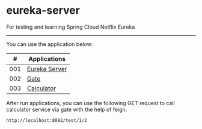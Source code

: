 #  eureka-server
For testing and learning Spring Cloud Netflix Eureka

---

You can use the application below:

|  #  | Applications |
| --- | ------------ | 
| 001 | [Eureka Server](./eureka-service-registry) |
| 002 | [Gate](./gate) |
| 003 | [Calculator](./calculator) |

After run applications, you can use the following GET request to call calculator service via gate with the help of feign.

```
http://localhost:8082/test/1/2
```